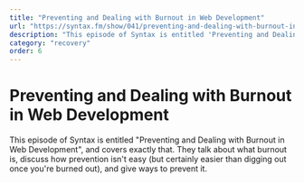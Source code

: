 ```yaml
---
title: "Preventing and Dealing with Burnout in Web Development"
url: "https://syntax.fm/show/041/preventing-and-dealing-with-burnout-in-web-development"
description: "This episode of Syntax is entitled 'Preventing and Dealing with Burnout in Web Development', and covers exactly that. They talk about what burnout is, discuss how prevention isn't easy (but certainly easier than digging out once you're burned out), and give ways to prevent it."
category: "recovery"
order: 6
---
```


# Preventing and Dealing with Burnout in Web Development

This episode of Syntax is entitled "Preventing and Dealing with Burnout in Web Development", and covers exactly that. They talk about what burnout is, discuss how prevention isn't easy (but certainly easier than digging out once you're burned out), and give ways to prevent it.
